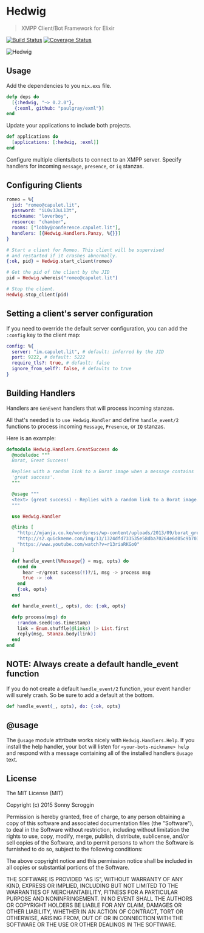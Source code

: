 # Hedwig

> XMPP Client/Bot Framework for Elixir

[![Build Status](https://travis-ci.org/hedwig-im/hedwig.svg?branch=master)](https://travis-ci.org/hedwig-im/hedwig)
[![Coverage Status](https://coveralls.io/repos/hedwig-im/hedwig/badge.svg?branch=master&service=github)](https://coveralls.io/github/hedwig-im/hedwig?branch=master)

![Hedwig](https://raw.githubusercontent.com/hedwig-im/hedwig/master/hedwig.png)

## Usage

Add the dependencies to you `mix.exs` file.

```elixir
defp deps do
  [{:hedwig, "~> 0.2.0"},
   {:exml, github: "paulgray/exml"}]
end
```

Update your applications to include both projects.

```elixir
def applications do
  [applications: [:hedwig, :exml]]
end
```

Configure multiple clients/bots to connect to an XMPP server. Specify handlers for incoming `message`, `presence`, or `iq` stanzas.

## Configuring Clients

```elixir
romeo = %{
  jid: "romeo@capulet.lit",
  password: "iL0v3JuL13t",
  nickname: "loverboy",
  resource: "chamber",
  rooms: ["lobby@conference.capulet.lit"],
  handlers: [{Hedwig.Handlers.Panzy, %{}}]
}

# Start a client for Romeo. This client will be supervised
# and restarted if it crashes abnormally.
{:ok, pid} = Hedwig.start_client(romeo)

# Get the pid of the client by the JID
pid = Hedwig.whereis("romeo@capulet.lit")

# Stop the client.
Hedwig.stop_client(pid)
```

## Setting a client's server configuration

If you need to override the default server configuration, you can add the
`:config` key to the client map:

```elixir
config: %{
  server: "im.capulet.lit", # default: inferred by the JID
  port: 9222, # default: 5222
  require_tls?: true, # default: false
  ignore_from_self?: false, # defaults to true
}
```

## Building Handlers

Handlers are `GenEvent` handlers that will process incoming stanzas.

All that's needed is to `use Hedwig.Handler` and define `handle_event/2`
functions to process incoming `Message`, `Presence`, or `IQ` stanzas.

Here is an example:

```elixir
defmodule Hedwig.Handlers.GreatSuccess do
  @moduledoc """
  Borat, Great Success!

  Replies with a random link to a Borat image when a message contains
  'great success'.
  """

  @usage """
  <text> (great success) - Replies with a random link to a Borat image.
  """

  use Hedwig.Handler

  @links [
    "http://mjanja.co.ke/wordpress/wp-content/uploads/2013/09/borat_great_success.jpg",
    "http://s2.quickmeme.com/img/13/1324dfd733535e58dba70264e6d05c9b70346204d2cacef65abef9c702746d1c.jpg",
    "https://www.youtube.com/watch?v=r13riaRKGo0"
  ]

  def handle_event(%Message{} = msg, opts) do
    cond do
      hear ~r/great success(!)?/i, msg -> process msg
      true -> :ok
    end
    {:ok, opts}
  end

  def handle_event(_, opts), do: {:ok, opts}

  defp process(msg) do
    :random.seed(:os.timestamp)
    link = Enum.shuffle(@links) |> List.first
    reply(msg, Stanza.body(link))
  end
end
```

## NOTE: Always create a default handle_event function

If you do not create a default `handle_event/2` function, your event handler
will surely crash. So be sure to add a default at the bottom.

```elixir
def handle_event(_, opts), do: {:ok, opts}
```

## @usage

The `@usage` module attribute works nicely with `Hedwig.Handlers.Help`. If you
install the help handler, your bot will listen for `<your-bots-nickname> help`
and respond with a message containing all of the installed handlers `@usage`
text.

## License

The MIT License (MIT)

Copyright (c) 2015 Sonny Scroggin

Permission is hereby granted, free of charge, to any person obtaining a copy
of this software and associated documentation files (the "Software"), to deal
in the Software without restriction, including without limitation the rights
to use, copy, modify, merge, publish, distribute, sublicense, and/or sell
copies of the Software, and to permit persons to whom the Software is
furnished to do so, subject to the following conditions:

The above copyright notice and this permission notice shall be included in all
copies or substantial portions of the Software.

THE SOFTWARE IS PROVIDED "AS IS", WITHOUT WARRANTY OF ANY KIND, EXPRESS OR
IMPLIED, INCLUDING BUT NOT LIMITED TO THE WARRANTIES OF MERCHANTABILITY,
FITNESS FOR A PARTICULAR PURPOSE AND NONINFRINGEMENT. IN NO EVENT SHALL THE
AUTHORS OR COPYRIGHT HOLDERS BE LIABLE FOR ANY CLAIM, DAMAGES OR OTHER
LIABILITY, WHETHER IN AN ACTION OF CONTRACT, TORT OR OTHERWISE, ARISING FROM,
OUT OF OR IN CONNECTION WITH THE SOFTWARE OR THE USE OR OTHER DEALINGS IN THE
SOFTWARE.
